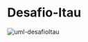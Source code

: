 # Desafio-Itau

![uml-desafioItau](https://user-images.githubusercontent.com/70698625/101284092-08beca00-37bd-11eb-940b-cda1e402f936.png)
